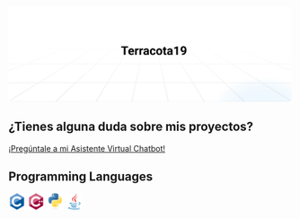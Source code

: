 <img src="https://github.com/terracota19/terracota19/blob/139bade7b7aa1c709454e52202c3d8b572a7144a/assets/header.svg" />

## ¿Tienes alguna duda sobre mis proyectos?
  <a href="https://terracota19.github.io/terracota19-assistant.github.io/" target="_blank" rel="noopener noreferrer">
  ¡Pregúntale a mi Asistente Virtual Chatbot!
  </a>


## Programming Languages
  <img src = 'assets/Programming-Languages/c-original.svg' width='30'/> <img 
  src = 'assets/Programming-Languages/cpp.svg' width='30'/> <img 
  src = 'assets/Programming-Languages/python.svg' height='30'/> <img 
  src='assets/Programming-Languages/java.svg' width='30'/> 
